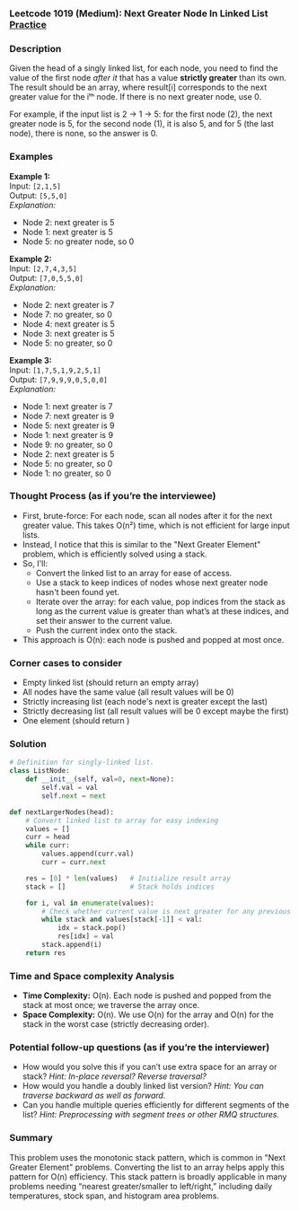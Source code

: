 ### Leetcode 1019 (Medium): Next Greater Node In Linked List [Practice](https://leetcode.com/problems/next-greater-node-in-linked-list)

### Description  
Given the head of a singly linked list, for each node, you need to find the value of the first node *after it* that has a value **strictly greater** than its own. The result should be an array, where result[i] corresponds to the next greater value for the iᵗʰ node. If there is no next greater node, use 0.

For example, if the input list is 2 → 1 → 5: for the first node (2), the next greater node is 5, for the second node (1), it is also 5, and for 5 (the last node), there is none, so the answer is 0.  

### Examples  

**Example 1:**  
Input: `[2,1,5]`  
Output: `[5,5,0]`  
*Explanation:*
- Node 2: next greater is 5
- Node 1: next greater is 5
- Node 5: no greater node, so 0

**Example 2:**  
Input: `[2,7,4,3,5]`  
Output: `[7,0,5,5,0]`  
*Explanation:*
- Node 2: next greater is 7  
- Node 7: no greater, so 0  
- Node 4: next greater is 5  
- Node 3: next greater is 5  
- Node 5: no greater, so 0

**Example 3:**  
Input: `[1,7,5,1,9,2,5,1]`  
Output: `[7,9,9,9,0,5,0,0]`  
*Explanation:*
- Node 1: next greater is 7  
- Node 7: next greater is 9  
- Node 5: next greater is 9  
- Node 1: next greater is 9  
- Node 9: no greater, so 0  
- Node 2: next greater is 5  
- Node 5: no greater, so 0  
- Node 1: no greater, so 0  

### Thought Process (as if you’re the interviewee)  
- First, brute-force: For each node, scan all nodes after it for the next greater value. This takes O(n²) time, which is not efficient for large input lists.
- Instead, I notice that this is similar to the "Next Greater Element" problem, which is efficiently solved using a stack.
- So, I'll:
  - Convert the linked list to an array for ease of access.
  - Use a stack to keep indices of nodes whose next greater node hasn't been found yet.
  - Iterate over the array: for each value, pop indices from the stack as long as the current value is greater than what’s at these indices, and set their answer to the current value.
  - Push the current index onto the stack.
- This approach is O(n): each node is pushed and popped at most once.

### Corner cases to consider  
- Empty linked list (should return an empty array)
- All nodes have the same value (all result values will be 0)
- Strictly increasing list (each node's next is greater except the last)
- Strictly decreasing list (all result values will be 0 except maybe the first)
- One element (should return )

### Solution

```python
# Definition for singly-linked list.
class ListNode:
    def __init__(self, val=0, next=None):
        self.val = val
        self.next = next

def nextLargerNodes(head):
    # Convert linked list to array for easy indexing
    values = []
    curr = head
    while curr:
        values.append(curr.val)
        curr = curr.next

    res = [0] * len(values)   # Initialize result array
    stack = []                # Stack holds indices

    for i, val in enumerate(values):
        # Check whether current value is next greater for any previous node
        while stack and values[stack[-1]] < val:
            idx = stack.pop()
            res[idx] = val
        stack.append(i)
    return res
```

### Time and Space complexity Analysis  

- **Time Complexity:** O(n). Each node is pushed and popped from the stack at most once; we traverse the array once.
- **Space Complexity:** O(n). We use O(n) for the array and O(n) for the stack in the worst case (strictly decreasing order).

### Potential follow-up questions (as if you’re the interviewer)  

- How would you solve this if you can’t use extra space for an array or stack?
  *Hint: In-place reversal? Reverse traversal?*
- How would you handle a doubly linked list version?
  *Hint: You can traverse backward as well as forward.*
- Can you handle multiple queries efficiently for different segments of the list?
  *Hint: Preprocessing with segment trees or other RMQ structures.*

### Summary
This problem uses the monotonic stack pattern, which is common in "Next Greater Element" problems. Converting the list to an array helps apply this pattern for O(n) efficiency. This stack pattern is broadly applicable in many problems needing “nearest greater/smaller to left/right,” including daily temperatures, stock span, and histogram area problems.